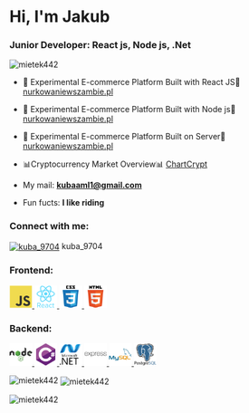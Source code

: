 <h1>Hi, I'm Jakub</h1>
<h3>Junior Developer: React js, Node js, .Net</h3>

<p align="left"> <img src="https://komarev.com/ghpvc/?username=mietek442&label=Profile%20views&color=0e75b6&style=flat" alt="mietek442" /> </p>

- 🛒 Experimental E-commerce Platform Built with React JS🛒 [nurkowaniewszambie.pl](https://github.com/mietek442/nurkowaniewszambie)

- 🛒 Experimental E-commerce Platform Built with Node js🛒 [nurkowaniewszambie.pl](https://github.com/mietek442/NodeshopPublic)

- 🛒 Experimental E-commerce Platform Built on Server🛒 [nurkowaniewszambie.pl](https://nurkowaniewszambie.pl/)

- 📊Cryptocurrency Market Overview📊 [ChartCrypt](https://github.com/mietek442/ChartCrypt/)

- My mail: **kubaaml1@gmail.com**

- Fun fucts: **I like riding**

<h3 align="left">Connect with me:</h3>
<p align="left">
<a href="https://discord.gg/kuba_9704" target="blank"><img align="center" src="https://raw.githubusercontent.com/rahuldkjain/github-profile-readme-generator/master/src/images/icons/Social/discord.svg" alt="kuba_9704" height="30" width="40" /></a> kuba_9704
</p>

<h3 align="left">Frontend:</h3>
<p align="left">
  <a
    href="https://developer.mozilla.org/en-US/docs/Web/JavaScript"
    target="_blank"
    rel="noreferrer">
    <img
      src="https://raw.githubusercontent.com/devicons/devicon/master/icons/javascript/javascript-original.svg"
      alt="javascript"
      width="40"
      height="40" />
  </a>
  <a href="https://reactjs.org/" target="_blank" rel="noreferrer">
    <img
      src="https://raw.githubusercontent.com/devicons/devicon/master/icons/react/react-original-wordmark.svg"
      alt="react"
      width="40"
      height="40" />
  </a>
  <a href="https://www.w3schools.com/css/" target="_blank" rel="noreferrer">
    <img
      src="https://raw.githubusercontent.com/devicons/devicon/master/icons/css3/css3-original-wordmark.svg"
      alt="css3"
      width="40"
      height="40" />
  </a>
 <a href="https://www.w3.org/html/" target="_blank" rel="noreferrer">
    <img
      src="https://raw.githubusercontent.com/devicons/devicon/master/icons/html5/html5-original-wordmark.svg"
      alt="html5"
      width="40"
      height="40" />
  </a>
</p>

<h3 align="left">Backend:</h3>
<p align="left">
    <a href="https://nodejs.org" target="_blank" rel="noreferrer">
    <img
      src="https://raw.githubusercontent.com/devicons/devicon/master/icons/nodejs/nodejs-original-wordmark.svg"
      alt="nodejs"
      width="40"
      height="40" />
  </a>
 <a href="https://www.w3schools.com/cs/" target="_blank" rel="noreferrer">
    <img
      src="https://raw.githubusercontent.com/devicons/devicon/master/icons/csharp/csharp-original.svg"
      alt="csharp"
      width="40"
      height="40" />
  </a>
  <a href="https://dotnet.microsoft.com/" target="_blank" rel="noreferrer">
    <img
      src="https://raw.githubusercontent.com/devicons/devicon/master/icons/dot-net/dot-net-original-wordmark.svg"
      alt="dotnet"
      width="40"
      height="40" />
  </a>
  <a href="https://expressjs.com" target="_blank" rel="noreferrer">
    <img
      src="https://raw.githubusercontent.com/devicons/devicon/master/icons/express/express-original-wordmark.svg"
      alt="express"
      width="40"
      height="40" />
  </a>

 
  <a href="https://www.mysql.com/" target="_blank" rel="noreferrer">
    <img
      src="https://raw.githubusercontent.com/devicons/devicon/master/icons/mysql/mysql-original-wordmark.svg"
      alt="mysql"
      width="40"
      height="40" />
  </a>
  <a href="https://www.postgresql.org" target="_blank" rel="noreferrer">
    <img
      src="https://raw.githubusercontent.com/devicons/devicon/master/icons/postgresql/postgresql-original-wordmark.svg"
      alt="postgresql"
      width="40"
      height="40" />
  </a>
  
</p>
<p><img align="left" src="https://github-readme-stats.vercel.app/api/top-langs?username=mietek442&show_icons=true&locale=en&layout=compact" alt="mietek442" /></p>

<p>&nbsp;<img align="center" src="https://github-readme-stats.vercel.app/api?username=mietek442&show_icons=true&locale=en" alt="mietek442" /></p>

<p><img align="center" src="https://github-readme-streak-stats.herokuapp.com/?user=mietek442&" alt="mietek442" /></p>
